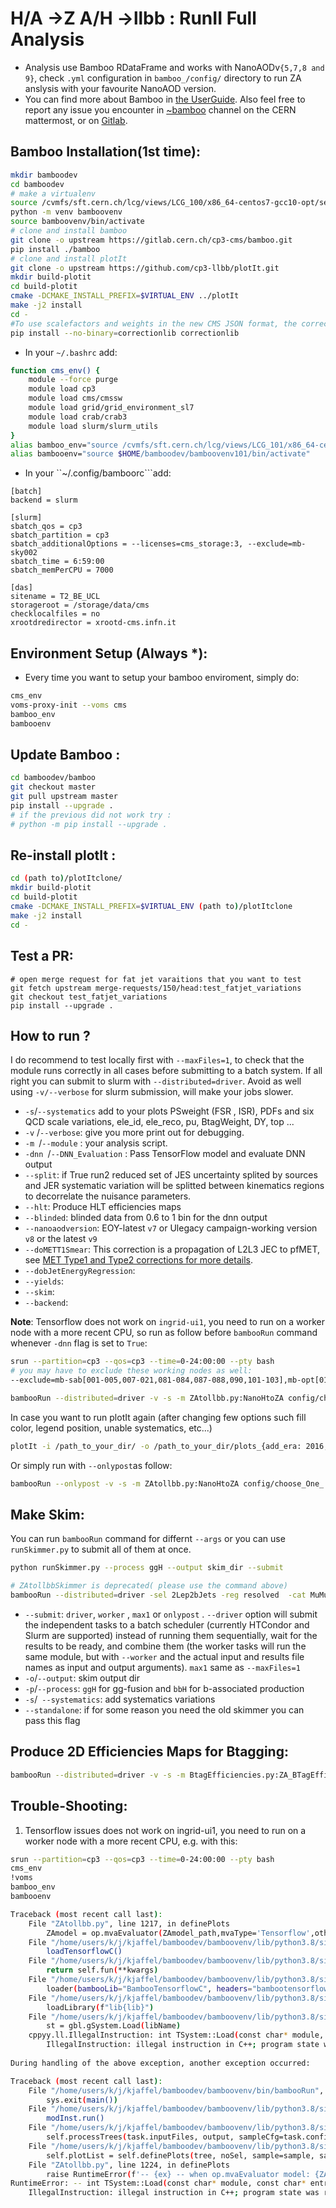 # H/A ->Z A/H ->llbb : RunII Full Analysis
- Analysis use Bamboo RDataFrame and works with NanoAODv``{5,7,8 and 9}``, check ``.yml`` configuration in ``bamboo_/config/`` directory to run ZA anslysis with your favourite NanoAOD version. 
- You can find more about Bamboo in [the UserGuide](https://bamboo-hep.readthedocs.io/en/latest/index.html). Also feel free to report any issue you encounter in [~bamboo](https://mattermost.web.cern.ch/cms-exp/channels/bamboo) channel on the CERN mattermost, or on [Gitlab](https://gitlab.cern.ch/cp3-cms/bamboo/-/issues).

## Bamboo Installation(1st time):
```bash
mkdir bamboodev
cd bamboodev
# make a virtualenv
source /cvmfs/sft.cern.ch/lcg/views/LCG_100/x86_64-centos7-gcc10-opt/setup.sh
python -m venv bamboovenv
source bamboovenv/bin/activate
# clone and install bamboo
git clone -o upstream https://gitlab.cern.ch/cp3-cms/bamboo.git
pip install ./bamboo
# clone and install plotIt
git clone -o upstream https://github.com/cp3-llbb/plotIt.git
mkdir build-plotit
cd build-plotit
cmake -DCMAKE_INSTALL_PREFIX=$VIRTUAL_ENV ../plotIt
make -j2 install
cd -
#To use scalefactors and weights in the new CMS JSON format, the correctionlib package should be installed with
pip install --no-binary=correctionlib correctionlib
```
- In your ``~/.bashrc`` add:
```bash
function cms_env() {
    module --force purge
    module load cp3
    module load cms/cmssw
    module load grid/grid_environment_sl7
    module load crab/crab3
    module load slurm/slurm_utils
}
alias bamboo_env="source /cvmfs/sft.cern.ch/lcg/views/LCG_101/x86_64-centos7-gcc10-opt/setup.sh"
alias bambooenv="source $HOME/bamboodev/bamboovenv101/bin/activate"
```
- In your ``~/.config/bamboorc```add:
```
[batch]
backend = slurm

[slurm]
sbatch_qos = cp3
sbatch_partition = cp3
sbatch_additionalOptions = --licenses=cms_storage:3, --exclude=mb-sky002
sbatch_time = 6:59:00
sbatch_memPerCPU = 7000

[das]
sitename = T2_BE_UCL
storageroot = /storage/data/cms
checklocalfiles = no
xrootdredirector = xrootd-cms.infn.it
```
## Environment Setup (Always *):
- Every time you want to setup your bamboo enviroment, simply do:
```bash
cms_env
voms-proxy-init --voms cms
bamboo_env
bambooenv
```
## Update Bamboo :
```bash
cd bamboodev/bamboo
git checkout master
git pull upstream master
pip install --upgrade . 
# if the previous did not work try : 
# python -m pip install --upgrade .
```
## Re-install plotIt :
```bash
cd (path to)/plotItclone/
mkdir build-plotit
cd build-plotit
cmake -DCMAKE_INSTALL_PREFIX=$VIRTUAL_ENV (path to)/plotItclone
make -j2 install
cd -
```
## Test a PR:
```
# open merge request for fat jet varaitions that you want to test
git fetch upstream merge-requests/150/head:test_fatjet_variations  
git checkout test_fatjet_variations
pip install --upgrade .
```
## How to run ?
I do recommend to test locally first with ``--maxFiles=1``,  to check that the module runs correctly in all cases before submitting to a batch system. If all right you can submit to slurm with ``--distributed=driver``. Avoid as well using ``-v/--verbose`` for slurm submission, will make your jobs slower.
- ``-s``/``--systematics`` add to your plots PSweight (FSR , ISR), PDFs and six QCD scale variations, ele_id, ele_reco, pu, BtagWeight, DY, top ...
- ``-v`` /``--verbose``: give you more print out for debugging. 
- ``-m ``/``--module``    : your analysis script.
- ``-dnn ``/``--DNN_Evaluation`` : Pass TensorFlow model and evaluate DNN output
- ``--split``: if True run2 reduced set of JES uncertainty splited by sources and JER systematic variation will be splitted between kinematics regions to decorrelate the nuisance parameters.
- ``--hlt``: Produce HLT efficiencies maps
- ``--blinded``: blinded data from 0.6 to 1 bin for the dnn output 
- ``--nanoaodversion``: EOY-latest ``v7`` or Ulegacy campaign-working version ``v8`` or the latest ``v9``
- ``--doMETT1Smear``:  This correction is a propagation of L2L3 JEC to pfMET, see [MET Type1 and Type2 corrections for more details](https://twiki.cern.ch/twiki/bin/view/CMS/METType1Type2Formulae#3_The_Type_I_correction).
- ``--dobJetEnergyRegression``:
- ``--yields``:
- ``--skim``:
- ``--backend``:

**Note**: Tensorflow does not work on ``ingrid-ui1``, you need to run on a worker node with a more recent CPU, so run as follow before ``bambooRun`` command whenever ``-dnn`` flag is set to ``True``:
```bash
srun --partition=cp3 --qos=cp3 --time=0-24:00:00 --pty bash 
# you may have to exclude these working nodes as well: 
--exclude=mb-sab[001-005,007-021,081-084,087-088,090,101-103],mb-opt[015-018,021,024-025,031,042,051-052,054,056-064,067-079,111,114-116],mb-ivy[201-208,211-212,214-217,219,220-222,224-227],mb-wes[001-002,003,005-019,021-051,053-055,057-074,076-086,251-252],mb-sky013,mb-neh[070,201-209,211-212]
```
```bash
bambooRun --distributed=driver -v -s -m ZAtollbb.py:NanoHtoZA config/choose_One_.yml -o ~/path_to_your_Output_dir/
```
In case you want to run plotIt again (after changing few options such fill color, legend position, unable systematics, etc...)
```bash
plotIt -i /path_to_your_dir/ -o /path_to_your_dir/plots_{add_era: 2016, 2017 or 2018} -y -e era /path_to_your_Output_dir/plots.yml
```
Or simply run with ``--onlypost``as follow:
```bash
bambooRun --onlypost -v -s -m ZAtollbb.py:NanoHtoZA config/choose_One_.yml -o ~/path_to_your_Output_dir/
```
## Make Skim:
You can run ``bambooRun`` command for differnt ``--args`` or you can use ``runSkimmer.py`` to submit all of them at once.
```bash
python runSkimmer.py --process ggH --output skim_dir --submit 

# ZAtollbbSkimmer is deprecated( please use the command above) 
bambooRun --distributed=driver -sel 2Lep2bJets -reg resolved  -cat MuMu -Tag DeepFlavour -wp M -proc ggH -s -m ZAtollbbSkimmer.py:Skimedtree_NanoHtoZA config/*.yml -o ~/path_to_your_Output_dir/
```
- ``--submit``: ``driver``, ``worker`` , ``max1`` or ``onlypost`` . ``--driver`` option will submit the independent tasks to a batch scheduler (currently HTCondor and Slurm are supported) instead of running them sequentially, wait for the results to be ready, and combine them (the worker tasks will run the same module, but with ``--worker`` and the actual input and results file names as input and output arguments). ``max1`` same as ``--maxFiles=1``
- ``-o``/``--output``:  skim output dir 
- ``-p``/``--process``: ``ggH`` for gg-fusion and ``bbH`` for b-associated production 
- ``-s``/`` --systematics``: add systematics variations 
- ``--standalone``: if for some reason you need the old skimmer you can pass this flag 

## Produce 2D Efficiencies Maps for Btagging: 
```bash
bambooRun --distributed=driver -v -s -m BtagEfficiencies.py:ZA_BTagEfficiencies config/mc.yml -o outputdir
```
## Trouble-Shooting:
1. Tensorflow issues does not work on ingrid-ui1, you need to run on a worker node with a more recent CPU, e.g. with this:
```bash
srun --partition=cp3 --qos=cp3 --time=0-24:00:00 --pty bash
cms_env
!voms
bamboo_env
bambooenv
```
```bash
Traceback (most recent call last):
    File "ZAtollbb.py", line 1217, in definePlots
        ZAmodel = op.mvaEvaluator(ZAmodel_path,mvaType='Tensorflow',otherArgs=(inputs, outputs), nameHint='tf_ZAModel')
    File "/home/users/k/j/kjaffel/bamboodev/bamboovenv/lib/python3.8/site-packages/bamboo/treefunctions.py", line 916, in mvaEvaluator
        loadTensorflowC()
    File "/home/users/k/j/kjaffel/bamboodev/bamboovenv/lib/python3.8/site-packages/bamboo/root.py", line 93, in __call__
        return self.fun(**kwargs)
    File "/home/users/k/j/kjaffel/bamboodev/bamboovenv/lib/python3.8/site-packages/bamboo/root.py", line 157, in loadTensorflowC
        loader(bambooLib="BambooTensorflowC", headers="bambootensorflowc.h", includePath=incPath, dynamicPath=dynPath, libraries="tensorflow")
    File "/home/users/k/j/kjaffel/bamboodev/bamboovenv/lib/python3.8/site-packages/bamboo/root.py", line 65, in loadDependency
        loadLibrary(f"lib{lib}")
    File "/home/users/k/j/kjaffel/bamboodev/bamboovenv/lib/python3.8/site-packages/bamboo/root.py", line 34, in loadLibrary
        st = gbl.gSystem.Load(libName)
    cppyy.ll.IllegalInstruction: int TSystem::Load(const char* module, const char* entry = "", bool system = kFALSE) =>
        IllegalInstruction: illegal instruction in C++; program state was reset
    
During handling of the above exception, another exception occurred:

Traceback (most recent call last):
    File "/home/users/k/j/kjaffel/bamboodev/bamboovenv/bin/bambooRun", line 8, in <module>
        sys.exit(main())
    File "/home/users/k/j/kjaffel/bamboodev/bamboovenv/lib/python3.8/site-packages/bamboo/scripts/bambooRun.py", line 62, in main
        modInst.run()
    File "/home/users/k/j/kjaffel/bamboodev/bamboovenv/lib/python3.8/site-packages/bamboo/analysismodules.py", line 430, in run
        self.processTrees(task.inputFiles, output, sampleCfg=task.config, **task.kwargs)
    File "/home/users/k/j/kjaffel/bamboodev/bamboovenv/lib/python3.8/site-packages/bamboo/analysismodules.py", line 713, in processTrees
        self.plotList = self.definePlots(tree, noSel, sample=sample, sampleCfg=sampleCfg)
    File "ZAtollbb.py", line 1224, in definePlots
        raise RuntimeError(f'-- {ex} -- when op.mvaEvaluator model: {ZAmodel_path}.')
RuntimeError: -- int TSystem::Load(const char* module, const char* entry = "", bool system = kFALSE) =>
    IllegalInstruction: illegal instruction in C++; program state was reset -- when op.mvaEvaluator model: /home/ucl/cp3/kjaffel/bamboodev/ZA_FullAnalysis/bamboo_/ZAMachineLearning/ul__results/work__1/keras_tf_onnx_models/all_combined_dict_343_model.pb.
```
